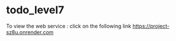 # todo_level7
To view the web service : click on the following link
https://project-sz8u.onrender.com
